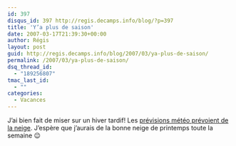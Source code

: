 ```yaml
---
id: 397
disqus_id: 397 http://regis.decamps.info/blog/?p=397
title: 'Y’a plus de saison'
date: 2007-03-17T21:39:30+00:00
author: Régis
layout: post
guid: http://regis.decamps.info/blog/2007/03/ya-plus-de-saison/
permalink: /2007/03/ya-plus-de-saison/
dsq_thread_id:
  - "189256807"
tmac_last_id:
  - ""
categories:
  - Vacances
---
```

J’ai bien fait de miser sur un hiver tardif! Les [prévisions météo prévoient de la neige](http://www.lesarcs.com/Previsions-meteoFrance.html). J’espère que j’aurais de la bonne neige de printemps toute la semaine 😉
